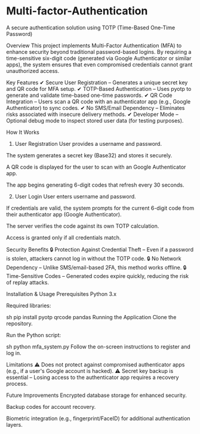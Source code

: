 # Multi-factor-Authentication

A secure authentication solution using TOTP (Time-Based One-Time Password)

Overview
This project implements Multi-Factor Authentication (MFA) to enhance security beyond traditional password-based logins. By requiring a time-sensitive six-digit code (generated via Google Authenticator or similar apps), the system ensures that even compromised credentials cannot grant unauthorized access.

Key Features
✔ Secure User Registration – Generates a unique secret key and QR code for MFA setup.
✔ TOTP-Based Authentication – Uses pyotp to generate and validate time-based one-time passwords.
✔ QR Code Integration – Users scan a QR code with an authenticator app (e.g., Google Authenticator) to sync codes.
✔ No SMS/Email Dependency – Eliminates risks associated with insecure delivery methods.
✔ Developer Mode – Optional debug mode to inspect stored user data (for testing purposes).

How It Works
1. User Registration
User provides a username and password.

The system generates a secret key (Base32) and stores it securely.

A QR code is displayed for the user to scan with an Google Authenticator app.

The app begins generating 6-digit codes that refresh every 30 seconds.

2. User Login
User enters username and password.

If credentials are valid, the system prompts for the current 6-digit code from their authenticator app (Google Authenticator).

The server verifies the code against its own TOTP calculation.

Access is granted only if all credentials match.

Security Benefits
🔒 Protection Against Credential Theft – Even if a password is stolen, attackers cannot log in without the TOTP code.
🔒 No Network Dependency – Unlike SMS/email-based 2FA, this method works offline.
🔒 Time-Sensitive Codes – Generated codes expire quickly, reducing the risk of replay attacks.

Installation & Usage
Prerequisites
Python 3.x

Required libraries:

sh
pip install pyotp qrcode pandas
Running the Application
Clone the repository.

Run the Python script:

sh
python mfa_system.py
Follow the on-screen instructions to register and log in.

Limitations
⚠ Does not protect against compromised authenticator apps (e.g., if a user's Google account is hacked).
⚠ Secret key backup is essential – Losing access to the authenticator app requires a recovery process.

Future Improvements
Encrypted database storage for enhanced security.

Backup codes for account recovery.

Biometric integration (e.g., fingerprint/FaceID) for additional authentication layers.
